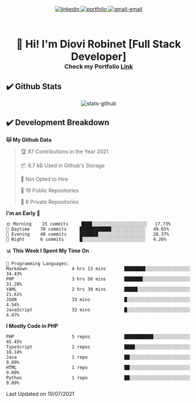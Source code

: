 <p align="center">
  <a href="https://www.linkedin.com/in/diovi-robinet-578782ab/">
  <img src="https://img.shields.io/badge/-drobinet-blue?style=flat&logo=Linkedin&logoColor=white&link=https://www.linkedin.com/in/diovi-robinet-578782ab/" alt="linkedin" />
  </a>
  <a href="https://drobinetm.github.io/drobinetm-portfolio/">
  <img src="https://img.shields.io/badge/Portfolio-47CCCC?style=flat&logo=Google-Chrome&logoColor=white&link=https://drobinetm.github.io/drobinetm-portfolio/" alt="portfolio" />
  </a>
  <a href="mailto:drobinetmorales@gmail.com">
   <img src="https://img.shields.io/badge/-drobinetm-c14438?style=flat&logo=Gmail&logoColor=white&link=mailto:drobinetmorales@gmail.com" alt="gmail-email" />
  </a>
</p>

</br>

<h1>
  <p align="center">
    <!--Grettings-->
    👋 <b>Hi! I'm Diovi Robinet [Full Stack Developer]</b>
    <!--Portfolio Link-->
    <br>
     <sup><sup><sub> 
        Check my Portfolio
        <a name="link-portfolio" target="_blank" href="https://drobinetm.github.io/drobinetm-portfolio">Link</a>
     </sub></sup></sup> 
  </p>
</h1>

## ✔️  Github Stats

<p align="center"><img src="https://github-readme-stats.vercel.app/api?username=drobinetm&show_icons=true&theme=dark" alt="stats-github" /></p>

## ✔️ Development Breakdown
<!--START_SECTION:waka-->
**🐱 My Github Data** 

> 🏆 87 Contributions in the Year 2021
 > 
> 📦 8.7 kB Used in Github's Storage 
 > 
> 🚫 Not Opted to Hire
 > 
> 📜 19 Public Repositories 
 > 
> 🔑 6 Private Repositories  
 > 
**I'm an Early 🐤** 

```text
🌞 Morning    25 commits     ████░░░░░░░░░░░░░░░░░░░░░   17.73% 
🌆 Daytime    70 commits     ████████████░░░░░░░░░░░░░   49.65% 
🌃 Evening    40 commits     ███████░░░░░░░░░░░░░░░░░░   28.37% 
🌙 Night      6 commits      █░░░░░░░░░░░░░░░░░░░░░░░░   4.26%

```


📊 **This Week I Spent My Time On** 

```text
💬 Programming Languages: 
Markdown                 4 hrs 13 mins       ████████░░░░░░░░░░░░░░░░░   34.43% 
PHP                      3 hrs 50 mins       ███████░░░░░░░░░░░░░░░░░░   31.28% 
YAML                     2 hrs 39 mins       █████░░░░░░░░░░░░░░░░░░░░   21.61% 
JSON                     33 mins             █░░░░░░░░░░░░░░░░░░░░░░░░   4.54% 
JavaScript               32 mins             █░░░░░░░░░░░░░░░░░░░░░░░░   4.47%

```

**I Mostly Code in PHP** 

```text
PHP                      5 repos             ███████████░░░░░░░░░░░░░░   45.45% 
TypeScript               2 repos             ████░░░░░░░░░░░░░░░░░░░░░   18.18% 
Java                     1 repo              ██░░░░░░░░░░░░░░░░░░░░░░░   9.09% 
HTML                     1 repo              ██░░░░░░░░░░░░░░░░░░░░░░░   9.09% 
Python                   1 repo              ██░░░░░░░░░░░░░░░░░░░░░░░   9.09%

```



 Last Updated on 10/07/2021
<!--END_SECTION:waka-->
